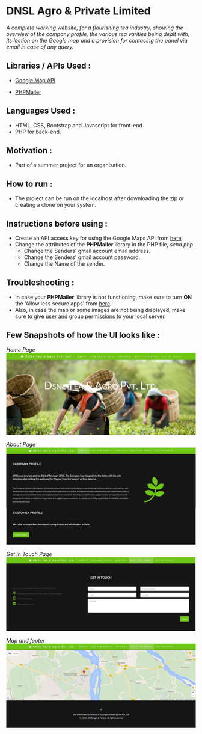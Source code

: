 # DNSL Agro & Private Limited

_*A complete working website, for a flourishing tea industry, showing the overview of the company profile, the various tea varities being dealt with, its loction on the Google map and a provision for contacing the panel via email in case of any query.*_

## Libraries / APIs Used :

* [Google Map API](https://developers.google.com/maps/)

* [PHPMailer](https://github.com/PHPMailer/PHPMailer)

## Languages Used :

* HTML, CSS, Bootstrap and Javascript for front-end.
* PHP for back-end.

## Motivation :

* Part of a summer project for an organisation. 

## How to run :

* The project can be run on the localhost after downloading the zip or creating a clone on your system.

## Instructions before using :

* Create an API access key for using the Google Maps API from [here](https://developers.google.com/maps/documentation/javascript/tutorials/adding-a-google-map#step_3_get_an_api_key).
* Change the attributes of the **PHPMailer** library in the PHP file, _send.php_.
    - Change the Senders' gmail account email address.
    - Change the Senders' gmail account password.
    - Change the Name of the sender.
    
## Troubleshooting :

* In case your **PHPMailer** library is not functioning, make sure to turn **ON** the 'Allow less secure apps' from [here](https://myaccount.google.com/security).
* Also, in case the map or some images are not being displayed, make sure to [give user and group permissions](https://www.google.co.in/url?sa=t&rct=j&q=&esrc=s&source=web&cd=1&cad=rja&uact=8&ved=0ahUKEwimv4yRvdfNAhXEP48KHTutBL8QFggbMAA&url=http%3A%2F%2Ffideloper.com%2Fuser-group-permissions-chmod-apache&usg=AFQjCNEjnxOT2N3mwG7Bs8GzSMm13EZJFw&sig2=tmyvX6-l9D-sRMu44eck6A&bvm=bv.126130881,d.c2I) to your local server.

## Few Snapshots of how the UI looks like :

*Home Page*
![alt tag](https://raw.githubusercontent.com/akshatnitd/DNSL-Agro-Tea-Pvt-Ltd/master/images/screenshots/home.jpg)

*About Page*
![alt tag](https://raw.githubusercontent.com/akshatnitd/DNSL-Agro-Tea-Pvt-Ltd/master/images/screenshots/about.jpg)

*Get in Touch Page*
![alt tag](https://raw.githubusercontent.com/akshatnitd/DNSL-Agro-Tea-Pvt-Ltd/master/images/screenshots/contact.jpg)

*Map and footer*
![alt tag](https://raw.githubusercontent.com/akshatnitd/DNSL-Agro-Tea-Pvt-Ltd/master/images/screenshots/maps.jpg)
